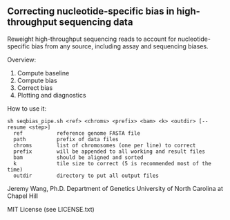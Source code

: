 Correcting nucleotide-specific bias in high-throughput sequencing data
----------------------------------------------------------------------

Reweight high-throughput sequencing reads to account for nucleotide-specific bias
from any source, including assay and sequencing biases.


Overview:

1.  Compute baseline
2.  Compute bias
3.  Correct bias
4.  Plotting and diagnostics


How to use it:

    sh seqbias_pipe.sh <ref> <chroms> <prefix> <bam> <k> <outdir> [--resume <step>]
      ref           reference genome FASTA file
      path          prefix of data files
      chroms        list of chromosomes (one per line) to correct
      prefix        will be appended to all working and result files
      bam           should be aligned and sorted
      k             tile size to correct (5 is recommended most of the time)
      outdir        directory to put all output files


Jeremy Wang, Ph.D.
Department of Genetics
University of North Carolina at Chapel Hill

MIT License (see LICENSE.txt)
